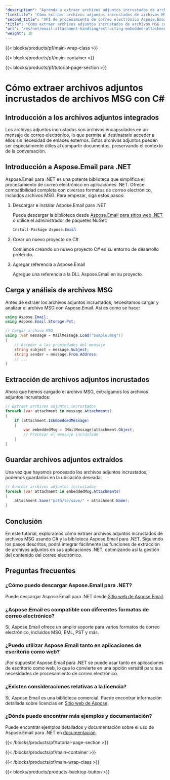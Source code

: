 ```yaml
---
"description": "Aprenda a extraer archivos adjuntos incrustados de archivos MSG con C# y Aspose.Email para .NET. Una guía completa con ejemplos de código fuente."
"linktitle": "Cómo extraer archivos adjuntos incrustados de archivos MSG con C#"
"second_title": "API de procesamiento de correo electrónico Aspose.Email .NET"
"title": "Cómo extraer archivos adjuntos incrustados de archivos MSG con C#"
"url": "/es/net/email-attachment-handling/extracting-embedded-attachments-from-msg-files-using-csharp/"
"weight": 10
---
```


{{< blocks/products/pf/main-wrap-class >}}

{{< blocks/products/pf/main-container >}}

{{< blocks/products/pf/tutorial-page-section >}}

# Cómo extraer archivos adjuntos incrustados de archivos MSG con C#


## Introducción a los archivos adjuntos integrados

Los archivos adjuntos incrustados son archivos encapsulados en un mensaje de correo electrónico, lo que permite al destinatario acceder a ellos sin necesidad de enlaces externos. Estos archivos adjuntos pueden ser especialmente útiles al compartir documentos, preservando el contexto de la conversación.

## Introducción a Aspose.Email para .NET

Aspose.Email para .NET es una potente biblioteca que simplifica el procesamiento de correo electrónico en aplicaciones .NET. Ofrece compatibilidad completa con diversos formatos de correo electrónico, incluidos archivos MSG. Para empezar, siga estos pasos:

1. Descargar e instalar Aspose.Email para .NET

   Puede descargar la biblioteca desde [Aspose.Email para sitios web .NET](https://releases.aspose.com/email/net) o utilice el administrador de paquetes NuGet:
   
   ```csharp
   Install-Package Aspose.Email
   ```

2. Crear un nuevo proyecto de C#

   Comience creando un nuevo proyecto C# en su entorno de desarrollo preferido.

3. Agregar referencia a Aspose.Email

   Agregue una referencia a la DLL Aspose.Email en su proyecto.

## Carga y análisis de archivos MSG

Antes de extraer los archivos adjuntos incrustados, necesitamos cargar y analizar el archivo MSG con Aspose.Email. Así es como se hace:

```csharp
using Aspose.Email;
using Aspose.Email.Storage.Pst;

// Cargar archivo MSG
using (var message = MailMessage.Load("sample.msg"))
{
    // Acceder a las propiedades del mensaje
    string subject = message.Subject;
    string sender = message.From.Address;
    // ...
}
```

## Extracción de archivos adjuntos incrustados

Ahora que hemos cargado el archivo MSG, extraigamos los archivos adjuntos incrustados:

```csharp
// Extraer archivos adjuntos incrustados
foreach (var attachment in message.Attachments)
{
    if (attachment.IsEmbeddedMessage)
    {
        var embeddedMsg = (MailMessage)attachment.Object;
        // Procesar el mensaje incrustado
    }
}
```

## Guardar archivos adjuntos extraídos

Una vez que hayamos procesado los archivos adjuntos incrustados, podemos guardarlos en la ubicación deseada:

```csharp
// Guardar archivos adjuntos incrustados
foreach (var attachment in embeddedMsg.Attachments)
{
    attachment.Save("path/to/save/" + attachment.Name);
}
```

## Conclusión

En este tutorial, exploramos cómo extraer archivos adjuntos incrustados de archivos MSG usando C# y la biblioteca Aspose.Email para .NET. Siguiendo los pasos descritos, podrá integrar fácilmente las funciones de extracción de archivos adjuntos en sus aplicaciones .NET, optimizando así la gestión del contenido del correo electrónico.

## Preguntas frecuentes

### ¿Cómo puedo descargar Aspose.Email para .NET?

Puede descargar Aspose.Email para .NET desde [Sitio web de Aspose.Email](https://releases.aspose.com/email/net).

### ¿Aspose.Email es compatible con diferentes formatos de correo electrónico?

Sí, Aspose.Email ofrece un amplio soporte para varios formatos de correo electrónico, incluidos MSG, EML, PST y más.

### ¿Puedo utilizar Aspose.Email tanto en aplicaciones de escritorio como web?

¡Por supuesto! Aspose.Email para .NET se puede usar tanto en aplicaciones de escritorio como web, lo que lo convierte en una opción versátil para sus necesidades de procesamiento de correo electrónico.

### ¿Existen consideraciones relativas a la licencia?

Sí, Aspose.Email es una biblioteca comercial. Puede encontrar información detallada sobre licencias en [Sitio web de Aspose](https://purchase.aspose.com).

### ¿Dónde puedo encontrar más ejemplos y documentación?

Puede encontrar ejemplos detallados y documentación sobre el uso de Aspose.Email para .NET en [documentación](https://reference.aspose.com/email/net).

{{< /blocks/products/pf/tutorial-page-section >}}

{{< /blocks/products/pf/main-container >}}

{{< /blocks/products/pf/main-wrap-class >}}

{{< blocks/products/products-backtop-button >}}